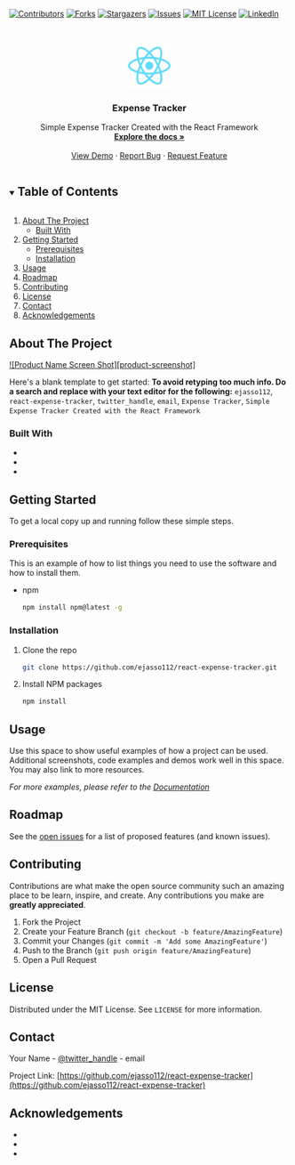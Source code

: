 <!--
*** Thanks for checking out the Best-README-Template. If you have a suggestion
*** that would make this better, please fork the repo and create a pull request
*** or simply open an issue with the tag "enhancement".
*** Thanks again! Now go create something AMAZING! :D
***
***
***
*** To avoid retyping too much info. Do a search and replace for the following:
*** ejasso112, react-expense-tracker, twitter_handle, email, Expense Tracker, Simple Expense Tracker Created with the React Framework
-->

<!-- PROJECT SHIELDS -->
<!--
*** I'm using markdown "reference style" links for readability.
*** Reference links are enclosed in brackets [ ] instead of parentheses ( ).
*** See the bottom of this document for the declaration of the reference variables
*** for contributors-url, forks-url, etc. This is an optional, concise syntax you may use.
*** https://www.markdownguide.org/basic-syntax/#reference-style-links
-->

[![Contributors][contributors-shield]][contributors-url]
[![Forks][forks-shield]][forks-url]
[![Stargazers][stars-shield]][stars-url]
[![Issues][issues-shield]][issues-url]
[![MIT License][license-shield]][license-url]
[![LinkedIn][linkedin-shield]][linkedin-url]

<!-- PROJECT LOGO -->
<br />
<p align="center">
  <a href="https://github.com/ejasso112/react-expense-tracker">
    <img src="public/logo192.png" alt="Logo" width="80" height="80">
  </a>

  <h3 align="center">Expense Tracker</h3>

  <p align="center">
    Simple Expense Tracker Created with the React Framework
    <br />
    <a href="https://github.com/ejasso112/react-expense-tracker"><strong>Explore the docs »</strong></a>
    <br />
    <br />
    <a href="https://github.com/ejasso112/react-expense-tracker">View Demo</a>
    ·
    <a href="https://github.com/ejasso112/react-expense-tracker/issues">Report Bug</a>
    ·
    <a href="https://github.com/ejasso112/react-expense-tracker/issues">Request Feature</a>
  </p>
</p>

<!-- TABLE OF CONTENTS -->
<details open="open">
  <summary><h2 style="display: inline-block">Table of Contents</h2></summary>
  <ol>
    <li>
      <a href="#about-the-project">About The Project</a>
      <ul>
        <li><a href="#built-with">Built With</a></li>
      </ul>
    </li>
    <li>
      <a href="#getting-started">Getting Started</a>
      <ul>
        <li><a href="#prerequisites">Prerequisites</a></li>
        <li><a href="#installation">Installation</a></li>
      </ul>
    </li>
    <li><a href="#usage">Usage</a></li>
    <li><a href="#roadmap">Roadmap</a></li>
    <li><a href="#contributing">Contributing</a></li>
    <li><a href="#license">License</a></li>
    <li><a href="#contact">Contact</a></li>
    <li><a href="#acknowledgements">Acknowledgements</a></li>
  </ol>
</details>

<!-- ABOUT THE PROJECT -->

## About The Project

[![Product Name Screen Shot][product-screenshot]](https://example.com)

Here's a blank template to get started:
**To avoid retyping too much info. Do a search and replace with your text editor for the following:**
`ejasso112`, `react-expense-tracker`, `twitter_handle`, `email`, `Expense Tracker`, `Simple Expense Tracker Created with the React Framework`

### Built With

- []()
- []()
- []()

<!-- GETTING STARTED -->

## Getting Started

To get a local copy up and running follow these simple steps.

### Prerequisites

This is an example of how to list things you need to use the software and how to install them.

- npm
  ```sh
  npm install npm@latest -g
  ```

### Installation

1. Clone the repo
   ```sh
   git clone https://github.com/ejasso112/react-expense-tracker.git
   ```
2. Install NPM packages
   ```sh
   npm install
   ```

<!-- USAGE EXAMPLES -->

## Usage

Use this space to show useful examples of how a project can be used. Additional screenshots, code examples and demos work well in this space. You may also link to more resources.

_For more examples, please refer to the [Documentation](https://example.com)_

<!-- ROADMAP -->

## Roadmap

See the [open issues](https://github.com/ejasso112/react-expense-tracker/issues) for a list of proposed features (and known issues).

<!-- CONTRIBUTING -->

## Contributing

Contributions are what make the open source community such an amazing place to be learn, inspire, and create. Any contributions you make are **greatly appreciated**.

1. Fork the Project
2. Create your Feature Branch (`git checkout -b feature/AmazingFeature`)
3. Commit your Changes (`git commit -m 'Add some AmazingFeature'`)
4. Push to the Branch (`git push origin feature/AmazingFeature`)
5. Open a Pull Request

<!-- LICENSE -->

## License

Distributed under the MIT License. See `LICENSE` for more information.

<!-- CONTACT -->

## Contact

Your Name - [@twitter_handle](https://twitter.com/twitter_handle) - email

Project Link: [https://github.com/ejasso112/react-expense-tracker](https://github.com/ejasso112/react-expense-tracker)

<!-- ACKNOWLEDGEMENTS -->

## Acknowledgements

- []()
- []()
- []()

<!-- MARKDOWN LINKS & IMAGES -->
<!-- https://www.markdownguide.org/basic-syntax/#reference-style-links -->

[contributors-shield]: https://img.shields.io/github/contributors/ejasso112/react-expense-tracker.svg?style=for-the-badge
[contributors-url]: https://github.com/ejasso112/react-expense-tracker/graphs/contributors
[forks-shield]: https://img.shields.io/github/forks/ejasso112/react-expense-tracker.svg?style=for-the-badge
[forks-url]: https://github.com/ejasso112/react-expense-tracker/network/members
[stars-shield]: https://img.shields.io/github/stars/ejasso112/react-expense-tracker.svg?style=for-the-badge
[stars-url]: https://github.com/ejasso112/react-expense-tracker/stargazers
[issues-shield]: https://img.shields.io/github/issues/ejasso112/react-expense-tracker.svg?style=for-the-badge
[issues-url]: https://github.com/ejasso112/react-expense-tracker/issues
[license-shield]: https://img.shields.io/github/license/ejasso112/react-expense-tracker.svg?style=for-the-badge
[license-url]: https://github.com/ejasso112/react-expense-tracker/blob/master/LICENSE
[linkedin-shield]: https://img.shields.io/badge/-LinkedIn-black.svg?style=for-the-badge&logo=linkedin&colorB=555
[linkedin-url]: https://linkedin.com/in/ejasso112
